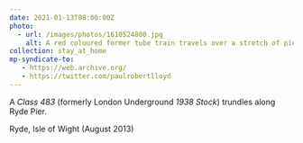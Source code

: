 ```yaml
---
date: 2021-01-13T08:00:00Z
photo:
  - url: /images/photos/1610524800.jpg
    alt: A red coloured former tube train travels over a stretch of pier.
collection: stay_at_home
mp-syndicate-to:
   - https://web.archive.org/
   - https://twitter.com/paulrobertlloyd
---
```

A *Class 483* (formerly London Underground *1938 Stock*) trundles along Ryde Pier.

Ryde, Isle of Wight (August 2013)
